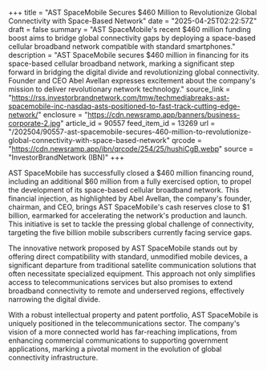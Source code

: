 +++
title = "AST SpaceMobile Secures $460 Million to Revolutionize Global Connectivity with Space-Based Network"
date = "2025-04-25T02:22:57Z"
draft = false
summary = "AST SpaceMobile's recent $460 million funding boost aims to bridge global connectivity gaps by deploying a space-based cellular broadband network compatible with standard smartphones."
description = "AST SpaceMobile secures $460 million in financing for its space-based cellular broadband network, marking a significant step forward in bridging the digital divide and revolutionizing global connectivity. Founder and CEO Abel Avellan expresses excitement about the company's mission to deliver revolutionary network technology."
source_link = "https://rss.investorbrandnetwork.com/tmw/techmediabreaks-ast-spacemobile-inc-nasdaq-asts-positioned-to-fast-track-cutting-edge-network/"
enclosure = "https://cdn.newsramp.app/banners/business-corporate-2.jpg"
article_id = 90557
feed_item_id = 13269
url = "/202504/90557-ast-spacemobile-secures-460-million-to-revolutionize-global-connectivity-with-space-based-network"
qrcode = "https://cdn.newsramp.app/ibn/qrcode/254/25/hushiCgB.webp"
source = "InvestorBrandNetwork (IBN)"
+++

<p>AST SpaceMobile has successfully closed a $460 million financing round, including an additional $60 million from a fully exercised option, to propel the development of its space-based cellular broadband network. This financial injection, as highlighted by Abel Avellan, the company's founder, chairman, and CEO, brings AST SpaceMobile's cash reserves close to $1 billion, earmarked for accelerating the network's production and launch. This initiative is set to tackle the pressing global challenge of connectivity, targeting the five billion mobile subscribers currently facing service gaps.</p><p>The innovative network proposed by AST SpaceMobile stands out by offering direct compatibility with standard, unmodified mobile devices, a significant departure from traditional satellite communication solutions that often necessitate specialized equipment. This approach not only simplifies access to telecommunications services but also promises to extend broadband connectivity to remote and underserved regions, effectively narrowing the digital divide.</p><p>With a robust intellectual property and patent portfolio, AST SpaceMobile is uniquely positioned in the telecommunications sector. The company's vision of a more connected world has far-reaching implications, from enhancing commercial communications to supporting government applications, marking a pivotal moment in the evolution of global connectivity infrastructure.</p>